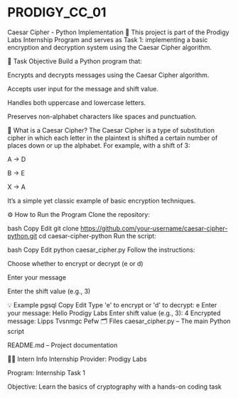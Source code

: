 # PRODIGY_CC_01

Caesar Cipher - Python Implementation 🔐 This project is part of the Prodigy Labs Internship Program and serves as Task 1: implementing a basic encryption and decryption system using the Caesar Cipher algorithm.

📌 Task Objective Build a Python program that:

Encrypts and decrypts messages using the Caesar Cipher algorithm.

Accepts user input for the message and shift value.

Handles both uppercase and lowercase letters.

Preserves non-alphabet characters like spaces and punctuation.

🧠 What is a Caesar Cipher? The Caesar Cipher is a type of substitution cipher in which each letter in the plaintext is shifted a certain number of places down or up the alphabet. For example, with a shift of 3:

A → D

B → E

X → A

It’s a simple yet classic example of basic encryption techniques.

⚙️ How to Run the Program Clone the repository:

bash Copy Edit git clone https://github.com/your-username/caesar-cipher-python.git cd caesar-cipher-python Run the script:

bash Copy Edit python caesar_cipher.py Follow the instructions:

Choose whether to encrypt or decrypt (e or d)

Enter your message

Enter the shift value (e.g., 3)

💡 Example pgsql Copy Edit Type 'e' to encrypt or 'd' to decrypt: e Enter your message: Hello Prodigy Labs Enter shift value (e.g., 3): 4 Encrypted message: Lipps Tvsnmgc Pefw 🗂️ Files caesar_cipher.py – The main Python script

README.md – Project documentation

🧑‍💻 Intern Info Internship Provider: Prodigy Labs

Program: Internship Task 1

Objective: Learn the basics of cryptography with a hands-on coding task

